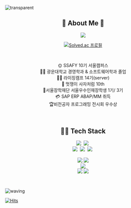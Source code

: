 
<!-- **kseenyoung/kseenyoung** is a ✨ _special_ ✨ repository because its `README.md` (this file) appears on your GitHub profile. -->

![transparent](https://capsule-render.vercel.app/api?type=transparent&fontColor=FFD700&text=Poper's%20Page&height=120&fontSize=60&desc=Backend%20Developer&descAlignY=85&descAlign=60&animation=twinkling)
<div align="center">
  


  
## 🌱 About Me  🌱
  
<a href="https://seen-young.tistory.com"><img src="https://img.shields.io/badge/TiStory-000000?style=flat-square&logo=Tistory&logoColor=white"/></a>
<!-- <a href="https://blog.naver.com/kseenyoung_"><img src="https://img.shields.io/badge/Naver Blog-03C75A?style=flat-square&logo=Naver&logoColor=white"/></a> -->
<!--   <a href="https://www.notion.so/sin-young/189e763aaf944fa3965af87c588258ce"><img src="https://img.shields.io/badge/개발자취-ffffff?style=flat-square&logo=notion&logoColor=black"/></a> -->
[![Solved.ac
프로필](http://mazassumnida.wtf/api/mini/generate_badge?boj=poper)](https://solved.ac/poper)
  
<br>
<p align="center">
<!-- ✏ 광운대학교 경영학과 입학<br> -->
🌞 SSAFY 10기 서울캠퍼스<br>
👩‍🎓 광운대학교 경영학과 & 소프트웨어학과 졸업<br>
👨‍💻 라이징캠프 14기(server)<br>
  🦁
<!--   <a href="https://www.likelion.net/"> -->
    멋쟁이 사자처럼
<!--   </a>  -->
  10th<br>
🏅서울장학재단 서울우수인재장학생 1기/ 3기<br>
💳 SAP ERP ABAP/MM 취득<br>
🏆비전공자 프로그래밍 전시회 우수상<br>

</p>
 
</div>

<br>

<div align="center">
  
<!--   <img align="right" src="https://github-readme-stats.vercel.app/api/top-langs/?username=jeongum&layout=compact&hide=javascript,css,scss&theme=solarized-light&langs_count=8"/> -->
  
  ## 👩‍💻 Tech Stack

<p align="center">
  <img src="https://img.shields.io/badge/Python-3766AB?style=flat-square&logo=Python&logoColor=white"/></a>&nbsp 
  <img src="https://img.shields.io/badge/JAVA-007396?style=flat-square&logo=JAVA&logoColor=white"/></a>&nbsp 
<!--   <img src="https://img.shields.io/badge/C++-00599C?style=flat-square&logo=C%2B%2B&logoColor=white"/></a>&nbsp  -->
<!--   <img src="https://img.shields.io/badge/C-A8B9CC?style=flat-square&logo=C&logoColor=white"/></a>&nbsp  -->
<!--   <img src="https://img.shields.io/badge/C%23-%23239120?style=flat-square&logo=c-sharp&logoColor=white"/></a>&nbsp  -->

<!--   <img src="https://img.shields.io/badge/Javascript-ffb13b?style=flat-square&logo=javascript&logoColor=white"/></a>&nbsp  -->
<!--   <img src="https://img.shields.io/badge/css-1572B6?style=flat-square&logo=css3&logoColor=white"/></a>&nbsp  -->
<!--   <img src="https://img.shields.io/badge/Go-11B48A?style=flat-square&logo=Go&logoColor=white"/></a>&nbsp  -->
  <br>
<img src="https://img.shields.io/badge/SpringBoot-6DB33F?style=flat-square&logo=Spring&logoColor=white"/></a>&nbsp 
<img src="https://img.shields.io/badge/Django-092E20?style=flat-square&logo=Django&logoColor=white"/></a>&nbsp 
<!-- <img src="https://img.shields.io/badge/PyTorch-092E20?style=flat-square&logo=PyTorch&logoColor=white"/></a>&nbsp  -->
<!-- <img src="https://img.shields.io/badge/sqlite-%2307405e?style=flat-square&logo=sqlite&logoColor=white"/></a>&nbsp -->
  <img src="https://img.shields.io/badge/mysql-4479A1?style=flat-square&logo=mysql&logoColor=white"></a>&nbsp 

<br>

<!-- <img src="https://img.shields.io/badge/Tableau-E97627?style=flat-square&logo=Tableau&logoColor=white"/></a> -->


<!--   <img src="https://img.shields.io/badge/Mysql-E6B91E?style=flat-square&logo=MySql&logoColor=white"/></a>&nbsp  -->
<!--   <img src="https://img.shields.io/badge/HyperledgerFabric-DB3552?style=flat-square&logo=Hulu&logoColor=white"/></a>&nbsp  -->
<!--   <img src="https://img.shields.io/badge/aws-333664?style=flat-square&logo=amazon-aws&logoColor=white"/></a>&nbsp  -->
<!--   <img src="https://img.shields.io/badge/elasticsearch-005571?style=flat-square&logo=elasticsearch&logoColor=white"/></a>&nbsp  -->
 
 
 
<!--  <div align="center">
<br>

   ## 🛠 Tools

<p align="right">
 -->
<!-- <img src="https://img.shields.io/badge/VisualStudio-5C2D91?style=flat-square&logo=VisualStudio&logoColor=white"/></a>  -->
<!-- <img src="https://img.shields.io/badge/VisualStudioCode-007ACC?style=flat-square&logo=VisualStudioCode&logoColor=white"/></a> -->
<!-- <img src="https://img.shields.io/badge/Eclipse-2C2255?style=flat-square&logo=Eclipse&logoColor=white"/></a> -->
<!-- <img src="https://img.shields.io/badge/PyCharm-000000?style=flat-square&logo=PyCharm&logoColor=white"/></a> -->
<br>
<img src="https://img.shields.io/badge/Git-F05032?style=flat-square&logo=Git&logoColor=white"/></a>
<img src="https://img.shields.io/badge/Github-181717?style=flat-square&logo=Github&logoColor=white"/></a> 
<br>
<img src="https://img.shields.io/badge/Ubuntu-E95420?style=flat-square&logo=Ubuntu&logoColor=white"/>
<br> 
<!-- <img src="https://img.shields.io/badge/Postman-FF6C37?style=flat-square&logo=Postman&logoColor=white"/></a> -->
<img src="https://img.shields.io/badge/AWS-%23FF9900.svg?style=flat-square&logo=amazon-aws&logoColor=white"/></a>
<img src="https://img.shields.io/badge/SAP-0FAAFF?style=flat-square&logo=SAP&logoColor=white"/></a>



<!-- </div> -->
 
<!--<img align="left" src="http://mazassumnida.wtf/api/v2/generate_badge?boj=poper"/> -->
   
<!--<img align="right" src="https://github-readme-stats.vercel.app/api?username=kseenyoung&theme=solarized-light&show_icons=true"/> -->


 
</div>


<br>

![waving](https://capsule-render.vercel.app/api?type=waving&height=100&color=gradient&section=footer)



[![Hits](https://hits.seeyoufarm.com/api/count/incr/badge.svg?url=https%3A%2F%2Fgithub.com%2Fkseenyoung&count_bg=%23FBEAFF&title_bg=%23CEB0D0&icon=skyliner.svg&icon_color=%23FFFFFF&title=hits&edge_flat=false)](https://hits.seeyoufarm.com)





